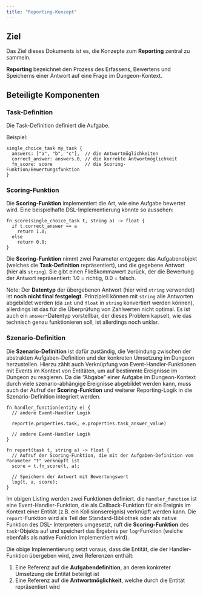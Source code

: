 ```yaml
---
title: "Reporting-Konzept"
---
```


## Ziel

Das Ziel dieses Dokuments ist es, die Konzepte zum **Reporting** zentral zu sammeln.

**Reporting** bezeichnet den Prozess des Erfassens, Bewertens und Speicherns einer Antwort
auf eine Frage im Dungeon-Kontext.

## Beteiligte Komponenten

### Task-Definition

Die Task-Definition definiert die Aufgabe.

Beispiel:

```
single_choice_task my_task {
  answers: ["a", "b", "c"],  // die Antwortmöglichkeiten
  correct_answer: answers.0, // die korrekte Antwortmöglichkeit
  fn_score: score            // die Scoring-Funktion/Bewertungsfunktion
}
```

### Scoring-Funktion

Die **Scoring-Funktion** implementiert die Art, wie eine Aufgabe bewertet wird. Eine
beispielhafte DSL-Implementierung könnte so aussehen:

```
fn score(single_choice_task t, string a) -> float {
  if t.correct_answer == a
    return 1.0;
  else
    return 0.0;
}
```
Die **Scoring-Funktion** nimmt zwei Parameter entgegen: das Aufgabenobjekt (welches die
**Task-Definition** repräsentiert), und die gegebene Antwort (hier als `string`). Sie gibt
einen Fließkommawert zurück, der die Bewertung der Antwort repräsentiert: 1.0 = richtig, 0.0
= falsch.

Note: Der **Datentyp** der übergebenen Antwort (hier wird `string` verwendet) ist **noch
nicht final festgelegt**. Prinzipiell können mit `string` alle Antworten abgebildet werden
(da `int` und `float` in `string` konvertiert werden können), allerdings ist das für die
Überprüfung von Zahlwerten nicht optimal. Es ist auch ein `answer`-Datentyp vorstellbar, der
dieses Problem kapselt, wie das technisch genau funktionieren soll, ist allerdings noch
unklar.

### Szenario-Definition

Die **Szenario-Definition** ist dafür zuständig, die Verbindung zwischen der abstrakten
Aufgaben-Definition und der konkreten Umsetzung im Dungeon herzustellen. Hierzu zählt auch
Verknüpfung von Event-Handler-Funktionen mit Events im Kontext von Entitäten, um auf
bestimmte Ereignisse im Dungeon zu reagieren. Da die “Abgabe” einer Aufgabe im
Dungeon-Kontext durch viele szenario-abhängige Ereignisse abgebildet werden kann, muss auch
der Aufruf der **Scoring-Funktion** und weiterer Reporting-Logik in die Szenario-Definition
integriert werden.

```
fn handler_function(entity e) {
  // andere Event-Handler Logik

  report(e.properties.task, e.properties.task_answer_value)

  // andere Event-Handler Logik
}

fn report(task t, string a) -> float {
  // Aufruf der Scoring-Funktion, die mit der Aufgaben-Definition vom Parameter "t" verknüpft ist
  score = t.fn_score(t, a);

  // Speichern der Antwort mit Bewertungswert
  log(t, a, score);
}
```

Im obigen Listing werden zwei Funktionen definiert. die `handler_function` ist eine
Event-Handler-Funktion, die als Callback-Funktion für ein Ereignis im Kontext einer Entität
(z.B. ein Kollisionsereignis) verknüpft werden kann. Die `report`-Funktion wird als Teil der
Standard-Bibliothek oder als native Funktion des DSL- Interpreters umgesetzt, ruft die
**Scoring-Funktion** des `task`-Objekts auf und speichert das Ergebnis per `log`-Funktion
(welche ebenfalls als native Funktion implementiert wird).

Die obige Implementierung setzt voraus, dass die Entität, die der Handler-Funktion übergeben
wird, zwei Referenzen enthält:

1.  Eine Referenz auf die **Aufgabendefinition**, an deren konkreter Umsetzung die Entität
    beteiligt ist
2.  Eine Referenz auf die **Antwortmöglichkeit**, welche durch die Entität repräsentiert wird
